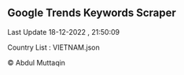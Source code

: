 

## Google Trends Keywords Scraper 
 
Last Update 18-12-2022 , 21:50:09

Country List :
VIETNAM.json



© Abdul Muttaqin 
